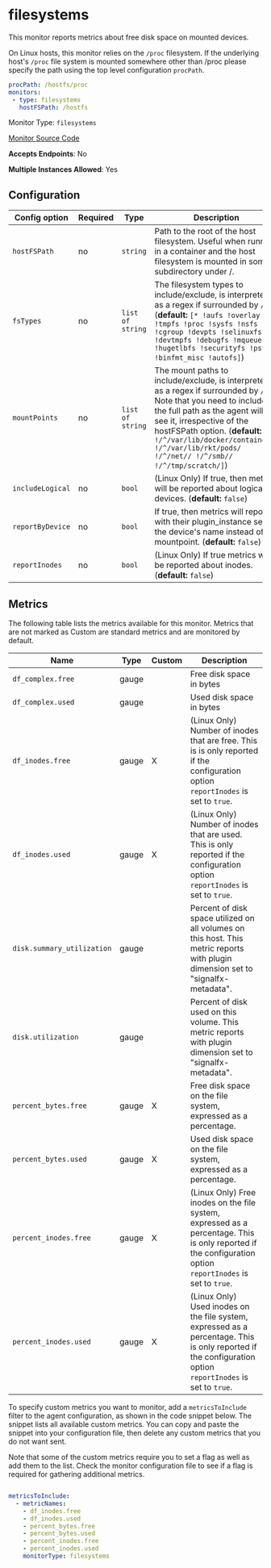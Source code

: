 <!--- GENERATED BY gomplate from scripts/docs/monitor-page.md.tmpl --->

# filesystems


This monitor reports metrics about free disk space on mounted devices.

On Linux hosts, this monitor relies on the `/proc` filesystem.
If the underlying host's `/proc` file system is mounted somewhere other than
/proc please specify the path using the top level configuration `procPath`.

```yaml
procPath: /hostfs/proc
monitors:
 - type: filesystems
   hostFSPath: /hostfs
```


Monitor Type: `filesystems`

[Monitor Source Code](https://github.com/signalfx/signalfx-agent/tree/master/internal/monitors/filesystems)

**Accepts Endpoints**: No

**Multiple Instances Allowed**: Yes

## Configuration

| Config option | Required | Type | Description |
| --- | --- | --- | --- |
| `hostFSPath` | no | `string` | Path to the root of the host filesystem.  Useful when running in a container and the host filesystem is mounted in some subdirectory under /. |
| `fsTypes` | no | `list of string` | The filesystem types to include/exclude, is interpreted as a regex if surrounded by `/`. (**default:** `[* !aufs !overlay !tmpfs !proc !sysfs !nsfs !cgroup !devpts !selinuxfs !devtmpfs !debugfs !mqueue !hugetlbfs !securityfs !pstore !binfmt_misc !autofs]`) |
| `mountPoints` | no | `list of string` | The mount paths to include/exclude, is interpreted as a regex if surrounded by `/`.  Note that you need to include the full path as the agent will see it, irrespective of the hostFSPath option. (**default:** `[* !/^/var/lib/docker/containers/ !/^/var/lib/rkt/pods/ !/^/net// !/^/smb// !/^/tmp/scratch/]`) |
| `includeLogical` | no | `bool` | (Linux Only) If true, then metrics will be reported about logical devices. (**default:** `false`) |
| `reportByDevice` | no | `bool` | If true, then metrics will report with their plugin_instance set to the device's name instead of the mountpoint. (**default:** `false`) |
| `reportInodes` | no | `bool` | (Linux Only) If true metrics will be reported about inodes. (**default:** `false`) |




## Metrics

The following table lists the metrics available for this monitor. Metrics that are not marked as Custom are standard metrics and are monitored by default.

| Name | Type | Custom | Description |
| ---  | ---  | ---    | ---         |
| `df_complex.free` | gauge |  | Free disk space in bytes |
| `df_complex.used` | gauge |  | Used disk space in bytes |
| `df_inodes.free` | gauge | X | (Linux Only) Number of inodes that are free.  This is is only reported if the configuration option `reportInodes` is set to `true`. |
| `df_inodes.used` | gauge | X | (Linux Only) Number of inodes that are used.  This is only reported if the configuration option `reportInodes` is set to `true`. |
| `disk.summary_utilization` | gauge |  | Percent of disk space utilized on all volumes on this host. This metric reports with plugin dimension set to "signalfx-metadata". |
| `disk.utilization` | gauge |  | Percent of disk used on this volume. This metric reports with plugin dimension set to "signalfx-metadata". |
| `percent_bytes.free` | gauge | X | Free disk space on the file system, expressed as a percentage. |
| `percent_bytes.used` | gauge | X | Used disk space on the file system, expressed as a percentage. |
| `percent_inodes.free` | gauge | X | (Linux Only) Free inodes on the file system, expressed as a percentage.  This is only reported if the configuration option `reportInodes` is set to `true`. |
| `percent_inodes.used` | gauge | X | (Linux Only) Used inodes on the file system, expressed as a percentage.  This is only reported if the configuration option `reportInodes` is set to `true`. |


To specify custom metrics you want to monitor, add a `metricsToInclude` filter
to the agent configuration, as shown in the code snippet below. The snippet
lists all available custom metrics. You can copy and paste the snippet into
your configuration file, then delete any custom metrics that you do not want
sent.

Note that some of the custom metrics require you to set a flag as well as add
them to the list. Check the monitor configuration file to see if a flag is
required for gathering additional metrics.

```yaml

metricsToInclude:
  - metricNames:
    - df_inodes.free
    - df_inodes.used
    - percent_bytes.free
    - percent_bytes.used
    - percent_inodes.free
    - percent_inodes.used
    monitorType: filesystems
```




